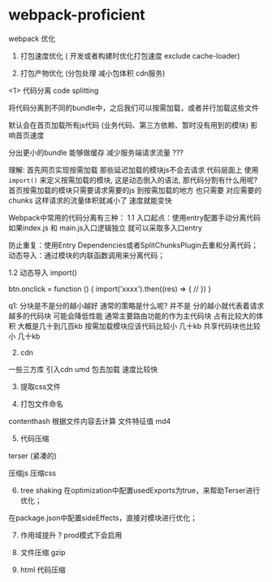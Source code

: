 # webpack-proficient


webpack 优化


1. 打包速度优化 ( 开发或者构建时优化打包速度 exclude cache-loader)


2. 打包产物优化  (分包处理 减小包体积 cdn服务)



<1> 代码分离 code splitting

  将代码分离到不同的bundle中，之后我们可以按需加载，或者并行加载这些文件

  默认会在首页加载所有js代码 (业务代码、第三方依赖、暂时没有用到的模块) 影响首页速度

  分出更小的bundle 能够做缓存 减少服务端请求流量 ???

   理解:  首先网页实现按需加载  那些延迟加载的模块js不会去请求 代码层面上
  使用 ```import()``` 来定义按需加载的模块, 这是动态倒入的语法, 那代码分割有什么用呢? 首页按需加载的模块只需要请求需要的js 到按需加载的地方 也只需要
  对应需要的chunks 这样请求的流量体积就减小了 速度就能变快

  Webpack中常用的代码分离有三种：
  1.1 入口起点：使用entry配置手动分离代码
  如果index.js 和 main.js入口逻辑独立 就可以采取多入口entry

  防止重复：使用Entry Dependencies或者SplitChunksPlugin去重和分离代码；
  动态导入：通过模块的内联函数调用来分离代码；


  1.2 动态导入
  import() 

  btn.onclick = function () {
    import('xxxx').then((res) => {
      //
    })
  }


 
q1: 分块是不是分的越小越好 通常的策略是什么呢?
并不是 分的越小就代表着请求越多的代码块 可能会降低性能
通常主要路由功能的作为主代码块 占有比较大的体积 大概是几十到几百kb
按需加载模块应该代码比较小 几十kb
共享代码块也比较小 几十kb




2. cdn

一些三方库 引入cdn umd 包去加载 速度比较快



3. 提取css文件 


4. 打包文件命名

  contenthash 根据文件内容去计算 文件特征值 md4



5. 代码压缩

terser (紧凑的)


压缩js
压缩css

6. tree shaking
在optimization中配置usedExports为true，来帮助Terser进行优化；

在package.json中配置sideEffects，直接对模块进行优化；


7. 作用域提升 ? prod模式下会启用

8. 文件压缩 gzip

9. html 代码压缩